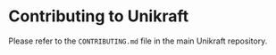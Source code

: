Contributing to Unikraft
========================

Please refer to the `CONTRIBUTING.md` file in the main Unikraft repository.

